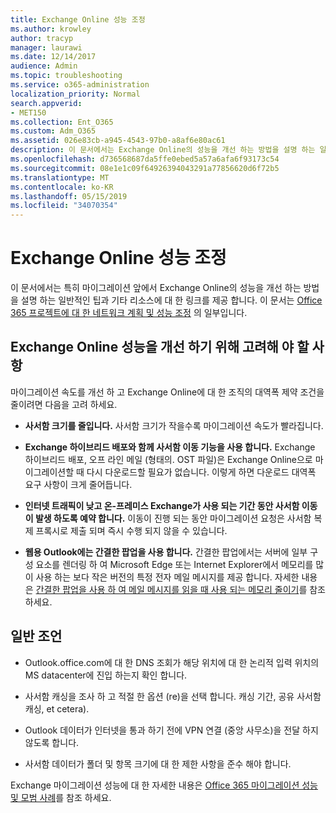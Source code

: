 ```yaml
---
title: Exchange Online 성능 조정
ms.author: krowley
author: tracyp
manager: laurawi
ms.date: 12/14/2017
audience: Admin
ms.topic: troubleshooting
ms.service: o365-administration
localization_priority: Normal
search.appverid:
- MET150
ms.collection: Ent_O365
ms.custom: Adm_O365
ms.assetid: 026e83cb-a945-4543-97b0-a8af6e80ac61
description: 이 문서에서는 Exchange Online의 성능을 개선 하는 방법을 설명 하는 일반적인 팁과 기타 리소스에 대 한 링크를 제공 합니다.
ms.openlocfilehash: d736568687da5ffe0ebed5a57a6afa6f93173c54
ms.sourcegitcommit: 08e1e1c09f64926394043291a77856620d6f72b5
ms.translationtype: MT
ms.contentlocale: ko-KR
ms.lasthandoff: 05/15/2019
ms.locfileid: "34070354"
---
```

# <a name="tune-exchange-online-performance"></a>Exchange Online 성능 조정

이 문서에서는 특히 마이그레이션 앞에서 Exchange Online의 성능을 개선 하는 방법을 설명 하는 일반적인 팁과 기타 리소스에 대 한 링크를 제공 합니다. 이 문서는 [Office 365 프로젝트에 대 한 네트워크 계획 및 성능 조정](https://aka.ms/tune) 의 일부입니다.
   
## <a name="things-to-consider-in-order-to-improve-exchange-online-performance"></a>Exchange Online 성능을 개선 하기 위해 고려해 야 할 사항

마이그레이션 속도를 개선 하 고 Exchange Online에 대 한 조직의 대역폭 제약 조건을 줄이려면 다음을 고려 하세요.
  
- **사서함 크기를 줄입니다.** 사서함 크기가 작을수록 마이그레이션 속도가 빨라집니다. 
    
- **Exchange 하이브리드 배포와 함께 사서함 이동 기능을 사용 합니다.** Exchange 하이브리드 배포, 오프 라인 메일 (형태의. OST 파일)은 Exchange Online으로 마이그레이션할 때 다시 다운로드할 필요가 없습니다. 이렇게 하면 다운로드 대역폭 요구 사항이 크게 줄어듭니다. 
    
- **인터넷 트래픽이 낮고 온-프레미스 Exchange가 사용 되는 기간 동안 사서함 이동이 발생 하도록 예약 합니다.** 이동이 진행 되는 동안 마이그레이션 요청은 사서함 복제 프록시로 제출 되며 즉시 수행 되지 않을 수 있습니다. 
    
- **웹용 Outlook에는 간결한 팝업을 사용 합니다.** 간결한 팝업에서는 서버에 일부 구성 요소를 렌더링 하 여 Microsoft Edge 또는 Internet Explorer에서 메모리를 많이 사용 하는 보다 작은 버전의 특정 전자 메일 메시지를 제공 합니다. 자세한 내용은 [간결한 팝업을 사용 하 여 메일 메시지를 읽을 때 사용 되는 메모리 줄이기](https://support.office.com/article/a6d6ba01-2562-4c3d-a8f1-78748dd506cf)를 참조 하세요.


## <a name="general-advice"></a>일반 조언

- Outlook.office.com에 대 한 DNS 조회가 해당 위치에 대 한 논리적 입력 위치의 MS datacenter에 진입 하는지 확인 합니다.

- 사서함 캐싱을 조사 하 고 적절 한 옵션 (re)을 선택 합니다. 캐싱 기간, 공유 사서함 캐싱, et cetera).

- Outlook 데이터가 인터넷을 통과 하기 전에 VPN 연결 (중앙 사무소)을 전달 하지 않도록 합니다.

- 사서함 데이터가 폴더 및 항목 크기에 대 한 제한 사항을 준수 해야 합니다.
    
Exchange 마이그레이션 성능에 대 한 자세한 내용은 [Office 365 마이그레이션 성능 및 모범 사례](https://support.office.com/article/d9acb371-fd6c-4c14-aa8e-db5cbe39aa57)를 참조 하세요.
  

